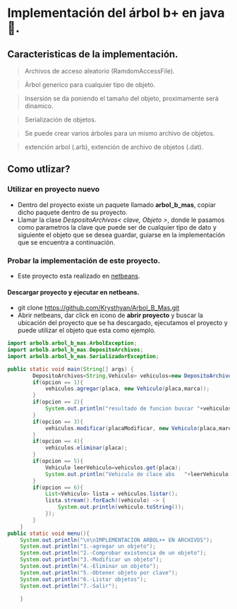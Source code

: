# Implementación del árbol b+ en java :deciduous_tree:.

## Caracteristicas de la implementación.

> Archivos de acceso aleatorio (RamdomAccessFile).

> Árbol generico para cualquier tipo de objeto.

> Insersión se da poniendo el tamaño del objeto, proximamente será dinamico.

> Serialización de objetos.

> Se puede crear varios árboles para un mismo archivo de objetos.

> extención arbol (.arb), extención de archivo de objetos (.dat).


## Como utlizar?

### Utilizar en proyecto nuevo

- Dentro del proyecto existe un paquete llamado **arbol_b_mas**, copiar dicho
paquete dentro de su proyecto.
- Llamar la clase _DespositoArchivos< clave, Objeto >_, donde le pasamos como parametros
la clave que puede ser de cualquier tipo de dato y siguiente el objeto que se desea 
guardar, guiarse en la implementación que se encuentra a continuación.

### Probar la implementación de este proyecto.

- Este proyecto esta realizado en [netbeans](https://netbeans.org/downloads/).

#### Descargar proyecto y ejecutar en netbeans.
- git clone https://github.com/Krysthyan/Arbol_B_Mas.git
- Abrir netbeans, dar click en icono de **abrir proyecto** y buscar la ubicación 
del proyecto que se ha descargado, ejecutamos el proyecto  y puede utilizar el objeto que 
esta como ejemplo.

```java
import arbolb.arbol_b_mas.ArbolException;
import arbolb.arbol_b_mas.DepositoArchivos;
import arbolb.arbol_b_mas.SerializadorException;

public static void main(String[] args) {
        DepositoArchivos<String,Vehiculo> vehiculos=new DepositoArchivos("src/","vehiculos",1000);
        if(opcion == 1){
            vehiculos.agregar(placa, new Vehiculo(placa,marca));
        }
        if(opcion == 2){
            System.out.println("resultado de funcion buscar "+vehiculos.exists(placa));
        }
        if(opcion == 3){
            vehiculos.modificar(placaModificar, new Vehiculo(placa,marca));
        }
        if(opcion == 4){
            vehiculos.eliminar(placa);
        }
        if(opcion == 5){
            Vehiculo leerVehiculo=vehiculos.get(placa);
            System.out.println("Vehiculo de clace abs   "+leerVehiculo.toString());
        }
        if(opcion == 6){
            List<Vehiculo> lista = vehiculos.listar();
            lista.stream().forEach((vehiculo) -> {
                System.out.println(vehiculo.toString());
            });
        }
    }
public static void menu(){
    System.out.println("\n\nIMPLEMENTACION ARBOL++ EN ARCHIVOS");
    System.out.println("1.-agregar un objeto");
    System.out.println("2.-Comprobar existencia de un objeto");
    System.out.println("3.-Modificar un objeto");
    System.out.println("4.-Eliminar un objeto");
    System.out.println("5.-Obtener objeto por clave");
    System.out.println("6.-Listar objetos");
    System.out.println("7.-Salir");
        
    }
```     
